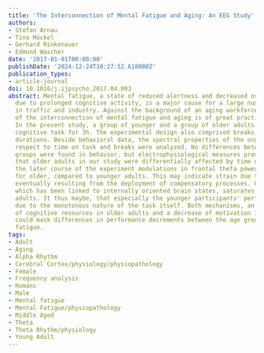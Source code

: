 ```yaml
---
title: 'The Interconnection of Mental Fatigue and Aging: An EEG Study'
authors:
- Stefan Arnau
- Tina Möckel
- Gerhard Rinkenauer
- Edmund Wascher
date: '2017-01-01T00:00:00'
publishDate: '2024-12-24T10:27:52.618080Z'
publication_types:
- article-journal
doi: 10.1016/j.ijpsycho.2017.04.003
abstract: Mental fatigue, a state of reduced alertness and decreased overall performance
  due to prolonged cognitive activity, is a major cause for a large number of accidents
  in traffic and industry. Against the background of an aging workforce, the investigation
  of the interconnection of mental fatigue and aging is of great practical relevance.
  In the present study, a group of younger and a group of older adults performed a
  cognitive task for 3h. The experimental design also comprised breaks with various
  durations. Beside behavioral data, the spectral properties of the ongoing EEG with
  respect to time on task and breaks were analyzed. No differences between the age
  groups were found in behavior, but electrophysiological measures provide some evidence
  that older adults in our study were differentially affected by time on task. In
  the later course of the experiment modulations in frontal theta power became larger
  for older, compared to younger adults. This may indicate strain due to task demands,
  eventually resulting from the deployment of compensatory processes. Occipital alpha,
  which has been linked to internally oriented brain states, saturates faster in younger
  adults. It thus maybe, that especially the younger participants' performance deteriorated
  due to the monotonous nature of the task itself. Both mechanisms, an increased consumption
  of cognitive resources in older adults and a decrease of motivation in younger adults,
  could mask differences in performance decrements between the age groups due to mental
  fatigue.
tags:
- Adult
- Aging
- Alpha Rhythm
- Cerebral Cortex/physiology/physiopathology
- Female
- Frequency analysis
- Humans
- Male
- Mental fatigue
- Mental Fatigue/physiopathology
- Middle Aged
- Theta
- Theta Rhythm/physiology
- Young Adult
---
```

